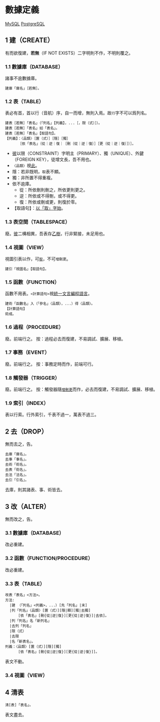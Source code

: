 # 數據定義
[MySQL](https://dev.mysql.com/doc/refman/8.0/en/sql-data-definition-statements.html)
[PostgreSQL](https://www.postgresql.org/docs/current/ddl.html)

## 1 建（CREATE）
有而欲復建，**若無**（IF NOT EXISTS）二字明則不作，不明則覆之。

### 1.1 數據庫（DATABASE）
諸事不逾數據庫。
```
建庫「庫名」［若無］。
```

### 1.2 表（TABLE）
表必有首，首以行（音航）序，自一而增，無則入焉。故`行`字不可以爲列名。

```
建表［若無］「表名」（「列名」【列義】，...［，限（式）］）。
建表［若無］「表名」如「表名」。
建表［若無］「表名」【取語句】。
【列義】：〈品類〉［置（式）］［隱］［獨］
      ［依「表名」｛從｜逆｜復｜［刪｛從｜逆｜復｝］［更｛從｜逆｜復｝］｝］。
```

- [彼](https://dev.mysql.com/doc/refman/8.0/en/create-table.html)以限（CONSTRAINT）字明主（PRIMARY）、獨（UNIQUE）、外鍵（FOREIGN KEY），徒增文長，吾不用也。
- `〈品類〉`視[此](../guide.md)。
- 隱：若非既明，`取`表不顯。
- 獨：非所置不得重複。
- 依不逾庫。
  - 從：所依刪則刪之，所依更則更之。
  - 逆：所依或不得刪，或不得更。
  - 復：所依或刪或更，則復於零。
- 【取語句】：[以「取」字始](./dml.md)。

### 1.3 表空間（TABLESPACE）
廢。[彼](https://dev.mysql.com/doc/refman/8.0/en/create-tablespace.html)二構相異，吾表存[乙樹](https://en.wikipedia.org/wiki/B-tree)，行非緊接，未足用也。

### 1.4 視圖（VIEW）
視圖引表以作，可[`取`](./dml.md)，不可`增刪更`。
```
建引「視圖名」【取語句】。
```

### 1.5 函數（FUNCTION）
函數不用表。`<計算語句>`視[統一文言編程語言](../README.md)。
```
建術「函數名」入（「參名」〈品類〉，...）得〈品類〉。
【計算語句】
術成。
```

### 1.6 過程（PROCEDURE）
廢。前端行之。
按：過程必去而復建，不易調試、擴展、移植。

### 1.7 事務（EVENT）
廢。前端行之。
按：事務定時而作，前端可行。

### 1.8 觸發器（TRIGGER）
廢。前端行之。
按：觸發器隨[`增刪更`](./dml.md)而作，必去而復建，不易調試、擴展、移植。

### 1.9 索引（INDEX）
表以行索。行外索引，千表不過一，萬表不過三。

## 2 去（DROP）

無而去之，告。

```
去庫「庫名」。
去事「事名」。
去術「術名」。
去表「術名」。
去法「法名」。
去引「引名」。
```

去庫，則其諸表、事、術皆去。

## 3 改（ALTER）

無而改之，告。

### 3.1 數據庫（DATABASE）

改必重建。

### 3.2 函數（FUNCTION/PROCEDURE）

改必重建。

### 3.3 表（TABLE）

```
改表「表名」<方法>。
方法:
  |建 （「列名」<列義>，...）[先「列名」|末]
  |列「列名」〈品類〉[置（式）][隱|顯][獨|去獨]
      [依「表名」[刪{從|逆|復}][更{從|逆|復}]|去依]。
  |列「列名」名「新列名」
  |去列「列名」
  |限（式）
  |去限
  |名「新表名」。
列義：〈品類〉[置（式）][隱][獨]
      [依「表名」[刪{從|逆|復}][更{從|逆|復}]]。
```

表文不動。

### 3.4 視圖（VIEW）

## 4 清表

```
清[表]「表名」。
```

表文盡去。
